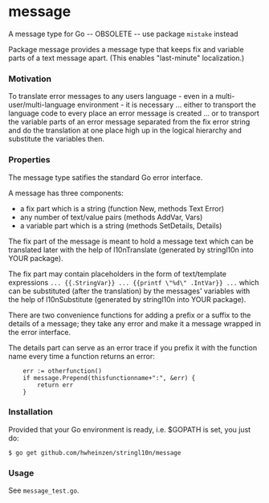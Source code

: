 # message
A message type for Go -- OBSOLETE -- use package `mistake` instead

Package message provides a message type that keeps
fix and variable parts of a text message apart.
(This enables "last-minute" localization.)

### Motivation
To translate error messages to any users language - even in a 
multi-user/multi-language environment - it is necessary ... either
to transport the language code to every place an error message
is created ... or to transport the variable parts of an error message
separated from the fix error string and do the translation 
at one place high up in the logical hierarchy and substitute the
variables then.

### Properties

The message type satifies the standard Go error interface.

A message has three components:
- a fix part which is a string (function New, methods Text Error)
- any number of text/value pairs (methods AddVar, Vars)
- a variable part which is a string (methods SetDetails, Details)

The fix part of the message is meant to hold a message text
which can be translated later with the help of l10nTranslate
(generated by stringl10n into YOUR package).

The fix part may contain placeholders in the form of
text/template expressions
```... {{.StringVar}} ... {{printf \"%d\" .IntVar}} ...```
which can be substituted (after the translation) by the messages'
variables with the help of l10nSubstitute
(generated by stringl10n into YOUR package).

There are two convenience functions for adding a prefix or a suffix
to the details of a message; they take any error and make it a
message wrapped in the error interface.

The details part can serve as an error trace if you prefix it
with the function name every time a function returns an error:

```
    err := otherfunction()
    if message.Prepend(thisfunctionname+":", &err) {
        return err
    }

```

### Installation
Provided that your Go environment is ready, i.e. $GOPATH is set, you just do:

`$ go get github.com/hwheinzen/stringl10n/message`

### Usage
See `message_test.go`.
